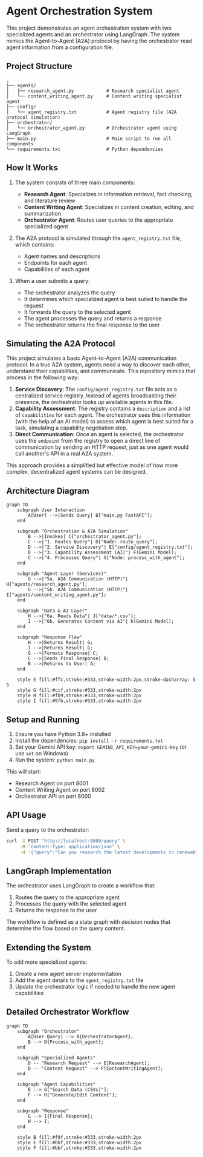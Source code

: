 # Agent Orchestration System

This project demonstrates an agent orchestration system with two specialized agents and an orchestrator using LangGraph. The system mimics the Agent-to-Agent (A2A) protocol by having the orchestrator read agent information from a configuration file.

## Project Structure

```
.
├── agents/
│   ├── research_agent.py            # Research specialist agent
│   └── content_writing_agent.py     # Content writing specialist agent
├── config/
│   └── agent_registry.txt           # Agent registry file (A2A protocol simulation)
├── orchestrator/
│   └── orchestrator_agent.py        # Orchestrator agent using LangGraph
├── main.py                          # Main script to run all components
└── requirements.txt                 # Python dependencies
```

## How It Works

1. The system consists of three main components:
   - **Research Agent**: Specializes in information retrieval, fact checking, and literature review
   - **Content Writing Agent**: Specializes in content creation, editing, and summarization
   - **Orchestrator Agent**: Routes user queries to the appropriate specialized agent

2. The A2A protocol is simulated through the `agent_registry.txt` file, which contains:
   - Agent names and descriptions
   - Endpoints for each agent
   - Capabilities of each agent

3. When a user submits a query:
   - The orchestrator analyzes the query
   - It determines which specialized agent is best suited to handle the request
   - It forwards the query to the selected agent
   - The agent processes the query and returns a response
   - The orchestrator returns the final response to the user

## Simulating the A2A Protocol

This project simulates a basic Agent-to-Agent (A2A) communication protocol. In a true A2A system, agents need a way to discover each other, understand their capabilities, and communicate. This repository mimics that process in the following way:

1.  **Service Discovery**: The `config/agent_registry.txt` file acts as a centralized service registry. Instead of agents broadcasting their presence, the orchestrator looks up available agents in this file.
2.  **Capability Assessment**: The registry contains a `description` and a list of `capabilities` for each agent. The orchestrator uses this information (with the help of an AI model) to assess which agent is best suited for a task, simulating a capability negotiation step.
3.  **Direct Communication**: Once an agent is selected, the orchestrator uses the `endpoint` from the registry to open a direct line of communication by sending an HTTP request, just as one agent would call another's API in a real A2A system.

This approach provides a simplified but effective model of how more complex, decentralized agent systems can be designed.

## Architecture Diagram

```mermaid
graph TD
    subgraph User Interaction
        A[User] -->|Sends Query| B["main.py FastAPI"];
    end

    subgraph "Orchestration & A2A Simulation"
        B -->|Invokes| C{"orchestrator_agent.py"};
        C -->|"1. Routes Query"| D["Node: route_query"];
        D -->|"2. Service Discovery"| E["config/agent_registry.txt"];
        D -->|"3. Capability Assessment (AI)"| F(Gemini Model);
        C -->|"4. Processes Query"| G["Node: process_with_agent"];
    end

    subgraph "Agent Layer (Services)"
        G -->|"5a. A2A Communication (HTTP)"| H["agents/research_agent.py"];
        G -->|"5b. A2A Communication (HTTP)"| I["agents/content_writing_agent.py"];
    end

    subgraph "Data & AI Layer"
        H -->|"6a. Reads Data"| J["data/*.csv"];
        I -->|"6b. Generates Content via AI"| K(Gemini Model);
    end

    subgraph "Response Flow"
        H -->|Returns Result| G;
        I -->|Returns Result| G;
        G -->|Formats Response| C;
        C -->|Sends Final Response| B;
        B -->|Returns to User| A;
    end

    style E fill:#ffc,stroke:#333,stroke-width:2px,stroke-dasharray: 5 5
    style G fill:#ccf,stroke:#333,stroke-width:2px
    style H fill:#fb9,stroke:#333,stroke-width:2px
    style I fill:#9fb,stroke:#333,stroke-width:2px
```

## Setup and Running

1. Ensure you have Python 3.8+ installed
2. Install the dependencies: `pip install -r requirements.txt`
3. Set your Gemini API key: `export GEMINI_API_KEY=your-gemini-key` (or use `set` on Windows)
4. Run the system: `python main.py`

This will start:
- Research Agent on port 8001
- Content Writing Agent on port 8002
- Orchestrator API on port 8000

## API Usage

Send a query to the orchestrator:

```bash
curl -X POST "http://localhost:8000/query" \
     -H "Content-Type: application/json" \
     -d '{"query":"Can you research the latest developments in renewable energy and write a summary?"}'
```

## LangGraph Implementation
 
The orchestrator uses LangGraph to create a workflow that:
1. Routes the query to the appropriate agent
2. Processes the query with the selected agent
3. Returns the response to the user

The workflow is defined as a state graph with decision nodes that determine the flow based on the query content.

## Extending the System

To add more specialized agents:
1. Create a new agent server implementation
2. Add the agent details to the `agent_registry.txt` file
3. Update the orchestrator logic if needed to handle the new agent capabilities

## Detailed Orchestrator Workflow

```mermaid
graph TD
    subgraph "Orchestrator"
        A[User Query] --> B{OrchestratorAgent};
        B --> D{Process_with_agent};
    end

    subgraph "Specialized Agents"
        D -- "Research Request" --> E[ResearchAgent];
        D -- "Content Request" --> F[ContentWritingAgent];
    end

    subgraph "Agent Capabilities"
        E --> G["Search Data (CSVs)"];
        F --> H["Generate/Edit Content"];
    end

    subgraph "Response"
        G --> I{Final Response};
        H --> I;
    end

    style B fill:#f9f,stroke:#333,stroke-width:2px
    style E fill:#bbf,stroke:#333,stroke-width:2px
    style F fill:#bbf,stroke:#333,stroke-width:2px
```
